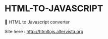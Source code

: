 # HTML-TO-JAVASCRIPT
:pencil: HTML to Javascript converter 


Site here : http://htmltojs.altervista.org
